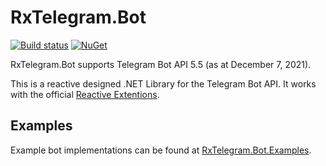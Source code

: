 # RxTelegram.Bot

[![Build status](https://ci.appveyor.com/api/projects/status/trf106rk4e9oi5th?svg=true)](https://ci.appveyor.com/project/RxTelegram/rxtelegram-bot)
[![NuGet](http://img.shields.io/nuget/v/RxTelegram.Bot.svg)](https://www.nuget.org/packages/RxTelegram.Bot/)

RxTelegram.Bot supports Telegram Bot API 5.5 (as at December 7, 2021).

This is a reactive designed .NET Library for the Telegram Bot API. It works with the official [Reactive Extentions](https://github.com/dotnet/reactive).

## Examples
Example bot implementations can be found at [RxTelegram.Bot.Examples](https://github.com/RxTelegram/RxTelegram.Bot.Examples).

